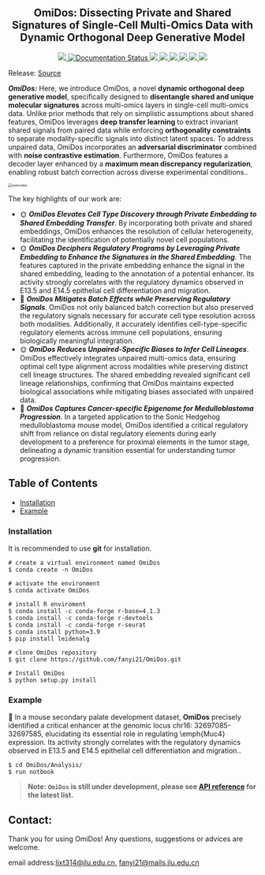 <h2 align="center">
OmiDos: Dissecting Private and Shared Signatures of Single-Cell Multi-Omics Data with Dynamic Orthogonal Deep Generative Model
</h2>

<p align="center">
  <a href="https://github.com/fanyi21/OmiDos">
    <img src="https://img.shields.io/badge/DEPF-R&MATLAB&Cpp-orange">
  </a>
  <a href='https://depf.readthedocs.io/en/latest/'>
    <img src='https://readthedocs.org/projects/depf/badge/?version=latest' alt='Documentation Status' />
  </a>
  <a href="https://github.com/fanyi21/OmiDos/stargazers">
    <img src="https://img.shields.io/github/stars/fanyi21/OmiDos">
  </a>
  <a href="https://github.com/fanyi21/OmiDos/network/members">
    <img src="https://img.shields.io/github/forks/fanyi21/OmiDos">
  </a>
  <a href="https://github.com/fanyi21/OmiDos/issues">
    <img src="https://img.shields.io/github/issues/fanyi21/OmiDos">
  </a>
  <a href="https://github.com/fanyi21/OmiDos/blob/main/LICENSE">
    <img src="https://img.shields.io/github/license/fanyi21/OmiDos">
  </a>
  <a href="https://github.com/fanyi21/OmiDos/graphs/traffic">
    <img src="https://visitor-badge.glitch.me/badge?page_id=fanyi21.DEPF">
  </a>
  <!-- ALL-CONTRIBUTORS-BADGE:START - Do not remove or modify this section -->
<a href="https://github.com/fanyi21/DEPF/graphs/contributors"><img src="https://img.shields.io/badge/all_contributors-2-orange.svg"></a>
<!-- ALL-CONTRIBUTORS-BADGE:END -->
</p>


Release: 
  <a href="https://github.com/fanyi21/OmiDos/tree/main/OmiDos">Source</a>
  
  <!-- Links:
  <a href="https://depf.readthedocs.io/en/latest/Description.html">Getting Started</a> |
  <a href="https://depf.readthedocs.io/en/latest/runHA.R.html#">API Reference</a> |
  <a href="https://depf.readthedocs.io/en/latest/Spectral_usage.html">Examples</a> -->
  



***OmiDos:*** Here, we introduce OmiDos, a novel **dynamic orthogonal deep generative model**, specifically designed to **disentangle shared and unique molecular signatures** across multi-omics layers in single-cell multi-omics data. Unlike prior methods that rely on simplistic assumptions about shared features, OmiDos leverages **deep transfer learning** to extract invariant shared signals from paired data while enforcing **orthogonality constraints** to separate modality-specific signals into distinct latent spaces. To address unpaired data, OmiDos incorporates an **adversarial discriminator** combined with **noise contrastive estimation**. Furthermore, OmiDos features a decoder layer enhanced by a **maximum mean discrepancy regularization**, enabling robust batch correction across diverse experimental conditions.. 

<img src="./frramwork/framework_v1_2.png" alt = "overview" style="zoom:50%" align = center />

The key highlights of our work are:
- &#x1F31E; ***OmiDos Elevates Cell Type Discovery through Private Embedding to Shared Embedding Transfer***. By incorporating both private and shared embeddings, OmiDos enhances the resolution of cellular heterogeneity, facilitating the identification of potentially novel cell populations.
- &#x1F31E; ***OmiDos Deciphers Regulatory Programs by Leveraging Private Embedding to Enhance the Signatures in the Shared Embedding***. The features captured in the private embedding enhance the signal in the shared embedding, leading to the annotation of a potential enhancer. Its activity strongly correlates with the regulatory dynamics observed in E13.5 and E14.5 epithelial cell differentiation and migration.
- &#x1F34E; ***OmiDos Mitigates Batch Effects while Preserving Regulatory Signals***. OmiDos not only balanced batch correction but also preserved the regulatory signals necessary for accurate cell type resolution across both modalities. Additionally, it accurately identifies cell-type-specific regulatory elements across immune cell populations, ensuring biologically meaningful integration.
- &#x1F31E; ***OmiDos Reduces Unpaired-Specific Biases to Infer Cell Lineages***. OmiDos effectively integrates unpaired multi-omics data, ensuring optimal cell type alignment across modalities while preserving distinct cell lineage structures. The shared embedding revealed significant cell lineage relationships, confirming that OmiDos maintains expected biological associations while mitigating biases associated with unpaired data.
- &#x1F34E;  ***OmiDos Captures Cancer-specific Epigenome for Medulloblastoma Progression***. In a targeted application to the Sonic Hedgehog medulloblastoma mouse model, OmiDos identified a critical regulatory shift from reliance on distal regulatory elements during early development to a preference for proximal elements in the tumor stage, delineating a dynamic transition essential for understanding tumor progression.


<!-- ## Getting Started
<img src="./docs/figure/ModularityOfDEPF.png" alt = "DEPF" style="zoom:100%" align = center /> -->

## Table of Contents

- [Installation](#installation)
- [Example](#Example)

### Installation
It is recommended to use **git** for installation.  
```shell
# create a virtual environment named OmiDos
$ conda create -n OmiDos 
``` 
```shell  
# activate the environment       
$ conda activate OmiDos 
``` 
```shell 
# install R enviroment
$ conda install -c conda-forge r-base=4.1.3
$ conda install -c conda-forge r-devtools
$ conda install -c conda-forge r-seurat
$ conda install python=3.9
$ pip install leidenalg
```
```shell
# clone OmiDos repository                  
$ git clone https://github.com/fanyi21/OmiDos.git
```
```shell
# Install OmiDos
$ python setup.py install 
```
### Example
 &#x1F341; In a mouse secondary palate development dataset, **OmiDos** precisely identified a critical enhancer at the genomic locus chr16: 32697085-32697585, elucidating its essential role in regulating \emph{Muc4} expression. Its activity strongly correlates with the regulatory dynamics observed in E13.5 and E14.5 epithelial cell differentiation and migration..
```shell
$ cd OmiDos/Analysis/
$ run notbook
```
<!-- &#x1F341; ***Step 2***: Selecting a basic clustering algorithm to generate a clustering ensemble. DEPF provides three basic clustering algorithms, including ***Louvain***, ***Leiden***, and ***spectral clustering***.
- &#x1F346; ***Louvain***. The ***Louvain_resolution_1.csv*** is produced and saved in the ***./OutputData***.
```r
$ cd DEPF/HierarchicalAutoencoder/
source("runLouvain.R")
#res: resolution
runLouvain(res=1, ensemble_num=10) 
``` -->
<!-- - &#x1F346; ***Leiden***. The ***Leiden_resolution_1.csv*** is produced and saved in the ***./OutputData***.
```r
$ cd DEPF/HierarchicalAutoencoder/
source("runLleiden.R")
#res: resolution
runLeiden(res=1, ensemble_num=10) 
``` -->
<!-- - &#x1F346; ***spectral clustering***. The ***spectral_cluster_K_10.csv*** is produced and saved in the ***./OutputData***.
```matlab
$ cd DEPF/BiobjectiveFruitFlyOptimizationAlgorithm/
% K: cluster number; T: ensemble size
runSpectral(K=10, T=10) 
``` -->
<!-- &#x1F341; ***Step 3***: Performing dynamic ensemble pruning. The ***final_clustering.csv*** is produced and saved in the ***./OutputData***.
```matlab
$ cd DEPF/BiobjectiveFruitFlyOptimizationAlgorithm/
runBioFOA("spectral", 10, 1)
% output
NMI: 0.8900
ARI: 0.9100
``` -->
> **Note: `OmiDos` is still under development, please see [API reference](https://depf.readthedocs.io/en/latest/runHA.R.html#) for the latest list.**

## Contact:
Thank you for using OmiDos! Any questions, suggestions or advices are welcome.

email address:[lixt314@jlu.edu.cn](lixt314@jlu.edu.cn), [fanyi21@mails.jlu.edu.cn](fanyi21@mails.jlu.edu.cn)

